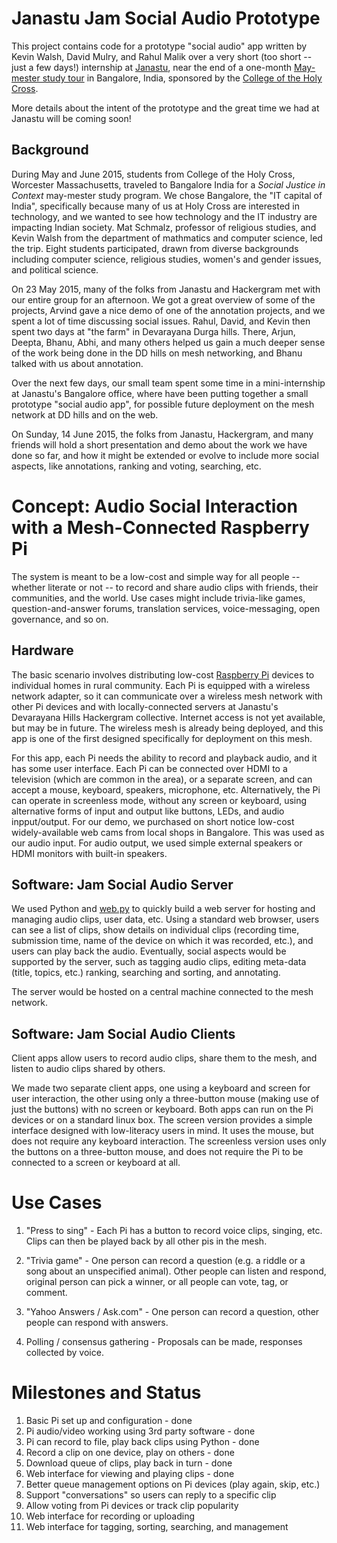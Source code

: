 Janastu Jam Social Audio Prototype
==================================

This project contains code for a prototype "social audio" app written by Kevin
Walsh, David Mulry, and Rahul Malik over a very short (too short -- just a few
days!) internship at [Janastu](http://janastu.org/), near the end of a one-month
[May-mester study tour](http://hcbengaluru.tumblr.com) in Bangalore, India,
sponsored by the [College of the Holy Cross](http://holycross.edu/).

More details about the intent of the prototype and the great time we had at
Janastu will be coming soon!

Background
----------

During May and June 2015, students from College of the Holy Cross, Worcester
Massachusetts, traveled to Bangalore India for a *Social Justice in Context*
may-mester study program. We chose Bangalore, the "IT capital of India",
specifically because many of us at Holy Cross are interested in technology, and
we wanted to see how technology and the IT industry are impacting Indian
society. Mat Schmalz, professor of religious studies, and Kevin Walsh from the
department of mathmatics and computer science, led the trip. Eight students
participated, drawn from diverse backgrounds including computer science,
religious studies, women's and gender issues, and political science.

On 23 May 2015, many of the folks from Janastu and Hackergram met with our
entire group for an afternoon. We got a great overview of some of the projects,
Arvind gave a nice demo of one of the annotation projects, and we spent a lot of
time discussing social issues. Rahul, David, and Kevin then spent two days at
"the farm" in Devarayana Durga hills. There, Arjun, Deepta, Bhanu, Abhi, and
many others helped us gain a much deeper sense of the work being done in the DD
hills on mesh networking, and Bhanu talked with us about annotation.

Over the next few days, our small team spent some time in a mini-internship at
Janastu's Bangalore office, where have been putting together a small prototype
"social audio app", for possible future deployment on the mesh network at DD
hills and on the web. 

On Sunday, 14 June 2015, the folks from Janastu, Hackergram, and many friends
will hold a short presentation and demo about the work we have done so far, and
how it might be extended or evolve to include more social aspects, like
annotations, ranking and voting, searching, etc. 

Concept: Audio Social Interaction with a Mesh-Connected Raspberry Pi
====================================================================

The system is meant to be a low-cost and simple way for all people -- whether
literate or not -- to record and share audio clips with friends, their
communities, and the world. Use cases might include trivia-like games,
question-and-answer forums, translation services, voice-messaging, open
governance, and so on. 

Hardware
--------

The basic scenario involves distributing low-cost [Raspberry
Pi](https://www.raspberrypi.org/) devices to individual homes in rural
community. Each Pi is equipped with a wireless network adapter, so it can
communicate over a wireless mesh network with other Pi devices and with
locally-connected servers at Janastu's Devarayana Hills Hackergram collective.
Internet access is not yet available, but may be in future. The wireless mesh is
already being deployed, and this app is one of the first designed specifically
for deployment on this mesh.

For this app, each Pi needs the ability to record and playback audio, and it has
some user interface. Each Pi can be connected over HDMI to a television (which
are common in the area), or a separate screen, and can accept a mouse, keyboard,
speakers, microphone, etc. Alternatively, the Pi can operate in screenless mode,
without any screen or keyboard, using alternative forms of input and output like
buttons, LEDs, and audio inpput/output. For our demo, we purchased on short
notice low-cost widely-available web cams from local shops in Bangalore. This
was used as our audio input. For audio output, we used simple external speakers
or HDMI monitors with built-in speakers.


Software: Jam Social Audio Server
---------------------------------

We used Python and [web.py](http://webpy.org) to quickly build a web server for
hosting and managing audio clips, user data, etc. Using a standard web browser,
users can see a list of clips, show details on individual clips (recording time,
submission time, name of the device on which it was recorded, etc.), and users
can play back the audio. Eventually, social aspects would be supported by the
server, such as tagging audio clips, editing meta-data (title, topics, etc.)
ranking, searching and sorting, and annotating.

The server would be hosted on a central machine connected to the mesh network.

Software: Jam Social Audio Clients
----------------------------------

Client apps allow users to record audio clips, share them to the mesh, and
listen to audio clips shared by others.

We made two separate client apps, one using a keyboard and screen for user
interaction, the other using only a three-button mouse (making use of just the
buttons) with no screen or keyboard. Both apps can run on the Pi devices or on a
standard linux box. The screen version provides a simple interface designed with
low-literacy users in mind. It uses the mouse, but does not require any keyboard
interaction. The screenless version uses only the buttons on a three-button
mouse, and does not require the Pi to be connected to a screen or keyboard at
all.

Use Cases
=========

1. "Press to sing" - Each Pi has a button to record voice clips, singing, etc.
Clips can then be played back by all other pis in the mesh.

2. "Trivia game" - One person can record a question (e.g. a riddle or a song
about an unspecified animal). Other people can listen and respond, original
person can pick a winner, or all people can vote, tag, or comment.

3. "Yahoo Answers / Ask.com" - One person can record a question, other people
can respond with answers.

4. Polling / consensus gathering - Proposals can be made, responses collected by
voice.

Milestones and Status
=====================

1. Basic Pi set up and configuration - done
2. Pi audio/video working using 3rd party software - done
3. Pi can record to file, play back clips using Python - done
4. Record a clip on one device, play on others - done
5. Download queue of clips, play back in turn - done
6. Web interface for viewing and playing clips - done
7. Better queue management options on Pi devices (play again, skip, etc.)
8. Support "conversations" so users can reply to a specific clip
9. Allow voting from Pi devices or track clip popularity
10. Web interface for recording or uploading
11. Web interface for tagging, sorting, searching, and management

